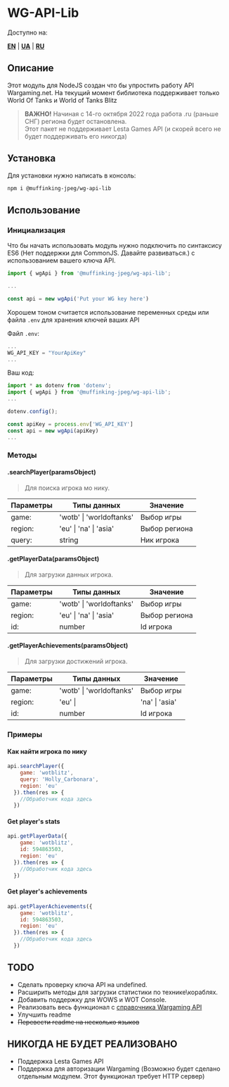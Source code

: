# WG-API-Lib

Доступно на:

[**EN**](https://muffinking-jpeg.github.io/wg-api-lib/) | [**UA**](https://muffinking-jpeg.github.io/wg-api-lib/readme-ua) | [**RU**](https://muffinking-jpeg.github.io/wg-api-lib/readme-ru)

## Описание

Этот модуль для NodeJS создан что бы упростить работу API Wargaming.net.
На текущий момент библиотека поддерживает только World Of Tanks и World of Tanks Blitz
> **ВАЖНО!**
> Начиная с 14-го октября 2022 года работа .ru (раньше СНГ) региона будет остановлена.  
> Этот пакет не поддерживает Lesta Games API (и скорей всего не будет поддерживать его никогда)

## Установка

Для установки нужно написать в консоль:

```sh
npm i @muffinking-jpeg/wg-api-lib
```

## Использование

### Инициализация

Что бы начать использовать модуль нужно подключить по синтаксису ES6 (Нет поддержки для CommonJS. Давайте развиваться.) с использованием вашего ключа API.

```js
import { wgApi } from '@muffinking-jpeg/wg-api-lib';

...

const api = new wgApi('Put your WG key here')
```

Хорошем тоном считается использование переменных среды или файла `.env` для хранения ключей ваших API

Файл `.env`:

```js
...
WG_API_KEY = "YourApiKey"
...
```

Ваш код:

```js
import * as dotenv from 'dotenv';
import { wgApi } from '@muffinking-jpeg/wg-api-lib';
...

dotenv.config();

const apiKey = process.env['WG_API_KEY']
const api = new wgApi(apiKey)
...
```

### Методы

#### .searchPlayer(paramsObject)

>Для поиска игрока мо нику.

| Параметры|              Типы данных        |        Значение        |
|--------- |-------------------------------- |----------------------- |
| game:    | 'wotb' \| 'worldoftanks'        | Выбор игры             |
| region:  | 'eu' \|         'na' \| 'asia'  | Выбор региона          |
| query:   |             string              | Ник игрока             |

#### .getPlayerData(paramsObject)

>Для загрузки данных игрока.

| Параметры|              Типы данных        |        Значение        |
|--------- |-------------------------------- |----------------------- |
| game:    | 'wotb' \| 'worldoftanks'        | Выбор игры             |
| region:  | 'eu' \|         'na' \| 'asia'  | Выбор региона          |
| id:      |             number              | Id игрока              |

#### .getPlayerAchievements(paramsObject)

>Для загрузки достижений игрока.

| Параметры|              Типы данных        |        Значение        |
|--------- |-------------------------------- |----------------------- |
| game:    | 'wotb' \| 'worldoftanks'        | Выбор игры             |
| region:  | 'eu' \|       | 'na' \| 'asia'  | Выбор региона          |
| id:      |             number              | Id игрока               |

### Примеры

#### Как найти игрока по нику

```js
api.searchPlayer({
    game: 'wotblitz',
    query: 'Holly_Carbonara',
    region: 'eu'
  }).then(res => {
    //Обработчик кода здесь
  })
```

#### Get player's stats

```js
api.getPlayerData({
    game: 'wotblitz',
    id: 594863503,
    region: 'eu'
  }).then(res => {
    //Обработчик кода здесь
  })
```

#### Get player's achievements

```js
api.getPlayerAchievements({
    game: 'wotblitz',
    id: 594863503,
    region: 'eu'
  }).then(res => {
    //Обработчик кода здесь
  })
```

## TODO

- Сделать проверку ключа API на undefined.
- Расширить методы для загрузки статистики по технике\кораблях.
- Добавить поддержку для WOWS и WOT Console.
- Реализовать весь функционал с [справочника Wargaming API](https://developers.wargaming.net/reference/all)
- Улучшить readme
- ~~Перевести readme на несколько языков~~

## НИКОГДА НЕ БУДЕТ РЕАЛИЗОВАНО

- Поддержка Lesta Games API
- Поддержка для авторизации Wargaming (Возможно будет сделано отдельным модулем. Этот функционал требует HTTP сервер)
